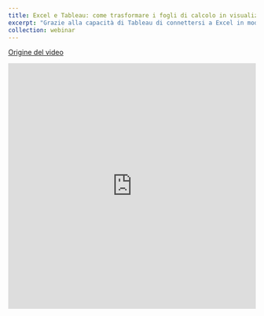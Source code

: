 ```yaml
---
title: Excel e Tableau: come trasformare i fogli di calcolo in visualizzazioni efficaci
excerpt: "Grazie alla capacità di Tableau di connettersi a Excel in modo nativo puoi continuare a lavorare con i fogli di calcolo e analizzare allo stesso tempo i dati in modo più approfondito e visuale, con la semplicità e la rapidità di un drag and drop."
collection: webinar
---
```

[Origine del video](https://www.tableau.com/it-it/learn/webinars/excel-e-tableau-come-trasformare-i-fogli-di-calcolo-visualizzazioni-efficaci-0)
<iframe src="https://bcsecure04-a.akamaihd.net/23/3798483592001/202009/3192/3798483592001_6191765832001_6191767535001.mp4" name="iFrame Name" scrolling="No" height="500px" width="100%" style="border: none;"></iframe>
